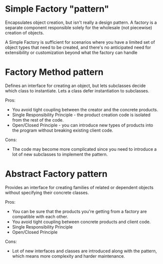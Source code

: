 # Simple Factory "pattern"
Encapsulates object creation, but isn't really a design pattern. A factory is a separate component responsible solely for the wholesale (not piecewise) creation of objects. 

A Simple Factory is sufficient for scenarios where you have a limited set of object types that need to be created, and there's no anticipated need for extensibility or customization beyond what the factory can handle

# Factory Method pattern
Defines an interface for creating an object, but lets subclasses decide which class to instantiate. Lets a class defer instantiation to subclasses.

Pros:
- You avoid tight coupling between the creator and the concrete products.
- Single Responsibility Principle - the product creation code is isolated from the rest of the code.
- Open/Closed Principle - you can introduce new types of products into the program without breaking existing client code.

Cons:
- The code may become more complicated since you need to introduce a lot of new subclasses to implement the pattern.

# Abstract Factory pattern
Provides an interface for creating families of related or dependent objects without specifying their concrete classes.

Pros:
- You can be sure that the products you're getting from a factory are compatible with each other.
- You avoid tight coupling between concrete products and client code.
- Single Responsibility Principle
- Open/Closed Principle

Cons:
- Lot of new interfaces and classes are introduced along with the pattern, which means more complexity and harder maintenance.